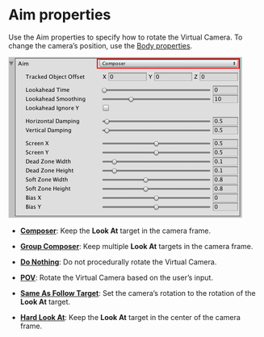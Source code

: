 # Aim properties

Use the Aim properties to specify how to rotate the Virtual Camera. To change the camera’s position, use the [Body properties](CinemachineVirtualCameraBody).

![Aim properties, with the Composer algorithm (red)](images/CinemachineAim.png)

* [__Composer__](CinemachineAimComposer): Keep the __Look At__ target in the camera frame.

* [__Group Composer__](CinemachineAimGroupComposer): Keep multiple __Look At__ targets in the camera frame.

* [__Do Nothing__](CinemachineAimDoNothing): Do not procedurally rotate the Virtual Camera.

* [__POV__](CinemachineAimPOV): Rotate the Virtual Camera based on the user’s input.

* [__Same As Follow Target__](CinemachineAimSameAsFollow): Set the camera’s rotation to the rotation of the __Look At__ target.

* [__Hard Look At__](CinemachineAimHardLook): Keep the __Look At__ target in the center of the camera frame.

